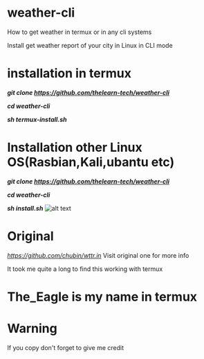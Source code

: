 # weather-cli
How to get weather in termux or in any cli systems

Install get weather report of your city in Linux in CLI mode


# installation in termux

***git clone https://github.com/thelearn-tech/weather-cli***

***cd weather-cli***

***sh termux-install.sh***


# Installation other Linux OS(Rasbian,Kali,ubantu etc)

***git clone https://github.com/thelearn-tech/weather-cli***

***cd weather-cli***

***sh install.sh***
![alt text](https://i.ibb.co/6ZWsmc4/Weather-Kolkata.jpg)


# Original
  *https://github.com/chubin/wttr.in*
Visit original one for more info

It took me quite a long to find this working with termux
# The_Eagle is my name in termux
# Warning
If you copy don't forget to give me credit
